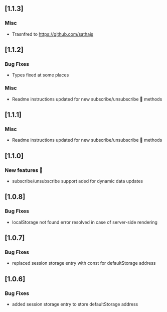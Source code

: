 ## [1.1.3]

### Misc

- Trasnfred to https://github.com/sathajs

## [1.1.2]

### Bug Fixes

- Types fixed at some places

### Misc

- Readme instructions updated for new subscribe/unsubscribe 🎉 methods

## [1.1.1]

### Misc

- Readme instructions updated for new subscribe/unsubscribe 🎉 methods

## [1.1.0]

### New features 🎉

- subscribe/unsubscribe support aded for dynamic data updates

## [1.0.8]

### Bug Fixes

- localStorage not found error resolved in case of server-side rendering

## [1.0.7]

### Bug Fixes

- replaced session storage entry with const for defaultStorage address

## [1.0.6]

### Bug Fixes

- added session storage entry to store defaultStorage address
